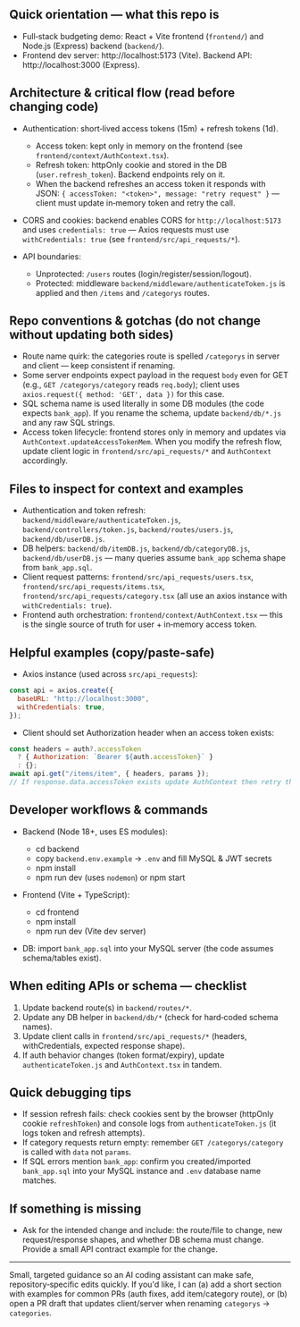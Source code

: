## Quick orientation — what this repo is

- Full‑stack budgeting demo: React + Vite frontend (`frontend/`) and Node.js (Express) backend (`backend/`).
- Frontend dev server: http://localhost:5173 (Vite). Backend API: http://localhost:3000 (Express).

## Architecture & critical flow (read before changing code)

- Authentication: short‑lived access tokens (15m) + refresh tokens (1d).

  - Access token: kept only in memory on the frontend (see `frontend/context/AuthContext.tsx`).
  - Refresh token: httpOnly cookie and stored in the DB (`user.refresh_token`). Backend endpoints rely on it.
  - When the backend refreshes an access token it responds with JSON: `{ accessToken: "<token>", message: "retry request" }` — client must update in‑memory token and retry the call.

- CORS and cookies: backend enables CORS for `http://localhost:5173` and uses `credentials: true` — Axios requests must use `withCredentials: true` (see `frontend/src/api_requests/*`).

- API boundaries:
  - Unprotected: `/users` routes (login/register/session/logout).
  - Protected: middleware `backend/middleware/authenticateToken.js` is applied and then `/items` and `/categorys` routes.

## Repo conventions & gotchas (do not change without updating both sides)

- Route name quirk: the categories route is spelled `/categorys` in server and client — keep consistent if renaming.
- Some server endpoints expect payload in the request `body` even for GET (e.g., `GET /categorys/category` reads `req.body`); client uses `axios.request({ method: 'GET', data })` for this case.
- SQL schema name is used literally in some DB modules (the code expects `bank_app`). If you rename the schema, update `backend/db/*.js` and any raw SQL strings.
- Access token lifecycle: frontend stores only in memory and updates via `AuthContext.updateAccessTokenMem`. When you modify the refresh flow, update client logic in `frontend/src/api_requests/*` and `AuthContext` accordingly.

## Files to inspect for context and examples

- Authentication and token refresh: `backend/middleware/authenticateToken.js`, `backend/controllers/token.js`, `backend/routes/users.js`, `backend/db/userDB.js`.
- DB helpers: `backend/db/itemDB.js`, `backend/db/categoryDB.js`, `backend/db/userDB.js` — many queries assume `bank_app` schema shape from `bank_app.sql`.
- Client request patterns: `frontend/src/api_requests/users.tsx`, `frontend/src/api_requests/items.tsx`, `frontend/src/api_requests/category.tsx` (all use an axios instance with `withCredentials: true`).
- Frontend auth orchestration: `frontend/context/AuthContext.tsx` — this is the single source of truth for user + in‑memory access token.

## Helpful examples (copy/paste-safe)

- Axios instance (used across `src/api_requests`):

```js
const api = axios.create({
  baseURL: "http://localhost:3000",
  withCredentials: true,
});
```

- Client should set Authorization header when an access token exists:

```js
const headers = auth?.accessToken
  ? { Authorization: `Bearer ${auth.accessToken}` }
  : {};
await api.get("/items/item", { headers, params });
// If response.data.accessToken exists update AuthContext then retry the original call.
```

## Developer workflows & commands

- Backend (Node 18+, uses ES modules):

  - cd backend
  - copy `backend.env.example` → `.env` and fill MySQL & JWT secrets
  - npm install
  - npm run dev (uses `nodemon`) or npm start

- Frontend (Vite + TypeScript):

  - cd frontend
  - npm install
  - npm run dev (Vite dev server)

- DB: import `bank_app.sql` into your MySQL server (the code assumes schema/tables exist).

## When editing APIs or schema — checklist

1. Update backend route(s) in `backend/routes/*`.
2. Update any DB helper in `backend/db/*` (check for hard‑coded schema names).
3. Update client calls in `frontend/src/api_requests/*` (headers, withCredentials, expected response shape).
4. If auth behavior changes (token format/expiry), update `authenticateToken.js` and `AuthContext.tsx` in tandem.

## Quick debugging tips

- If session refresh fails: check cookies sent by the browser (httpOnly cookie `refreshToken`) and console logs from `authenticateToken.js` (it logs token and refresh attempts).
- If category requests return empty: remember `GET /categorys/category` is called with `data` not `params`.
- If SQL errors mention `bank_app`: confirm you created/imported `bank_app.sql` into your MySQL instance and `.env` database name matches.

## If something is missing

- Ask for the intended change and include: the route/file to change, new request/response shapes, and whether DB schema must change. Provide a small API contract example for the change.

---

Small, targeted guidance so an AI coding assistant can make safe, repository‑specific edits quickly. If you'd like, I can (a) add a short section with examples for common PRs (auth fixes, add item/category route), or (b) open a PR draft that updates client/server when renaming `categorys` → `categories`.
